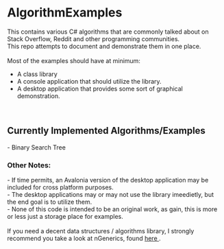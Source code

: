# AlgorithmExamples
This contains various C# algorithms that are commonly talked about on Stack Overflow, Reddit and other programming communities. <br>
This repo attempts to document and demonstrate them in one place. <br>
<br>
Most of the examples should have at minimum:

<ul>
<li>A class library</li>
<li>A console application that should utilize the library.</li>
<li>A desktop application that provides some sort of graphical demonstration.</li>
</ul>


<br>

<h2>Currently Implemented Algorithms/Examples</h1>
- Binary Search Tree

<br>

<h3>Other Notes:</h3>
- If time permits, an Avalonia version of the desktop application may be included for cross platform purposes.<br>
- The desktop applications may or may not use the library imeedietly, but the end goal is to utilize them. <br>
- None of this code is intended to be an original work, as gain, this is more or less just a storage place for examples.<br><br>
If you need a decent data structures / algorithms library, I strongly recommend you take a look at nGenerics, found  <a href="https://github.com/ngenerics/ngenerics"> here </a>.

